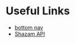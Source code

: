 # Useful Links

- [bottom nav](https://youtu.be/MoCMM0u4oGY)
- [Shazam API](https://rapidapi.com/blog/shazam-api-java-python-php-ruby-javascript-examples/)
